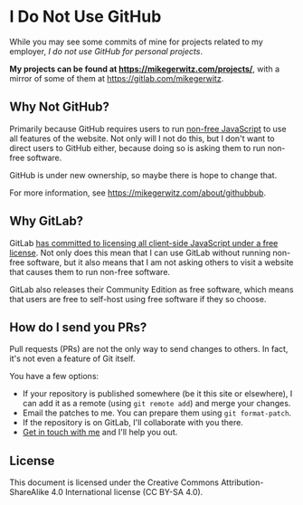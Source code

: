 # I Do Not Use GitHub
While you may see some commits of mine for projects related to my employer,
_I do not use GitHub for personal projects_.

**My projects can be found at https://mikegerwitz.com/projects/**, with a
mirror of some of them at https://gitlab.com/mikegerwitz.


## Why Not GitHub?
Primarily because GitHub requires users to run [non-free
JavaScript](https://www.gnu.org/philosophy/javascript-trap.en.html) to use
all features of the website.  Not only will I not do this, but I don't want
to direct users to GitHub either, because doing so is asking them to run
non-free software.

GitHub is under new ownership, so maybe there is hope to change that.

For more information, see https://mikegerwitz.com/about/githubbub.


## Why GitLab?
GitLab [has committed to licensing all client-side JavaScript under a free
license](https://about.gitlab.com/2015/05/20/gitlab-gitorious-free-software/).
Not only does this mean that I can use GitLab without running non-free
software, but it also means that I am not asking others to visit a website
that causes them to run non-free software.

GitLab also releases their Community Edition as free software, which means
that users are free to self-host using free software if they so choose.


## How do I send you PRs?
Pull requests (PRs) are not the only way to send changes to others.  In
fact, it's not even a feature of Git itself.

You have a few options:

- If your repository is published somewhere (be it this site or elsewhere),
  I can add it as a remote (using `git remote add`) and merge your changes.
- Email the patches to me.  You can prepare them using `git format-patch`.
- If the repository is on GitLab, I'll collaborate with you there.
- [Get in touch with me](https://mikegerwitz.com/about) and I'll help you
  out.

## License
This document is licensed under the Creative Commons
Attribution-ShareAlike 4.0 International license (CC BY-SA 4.0).

